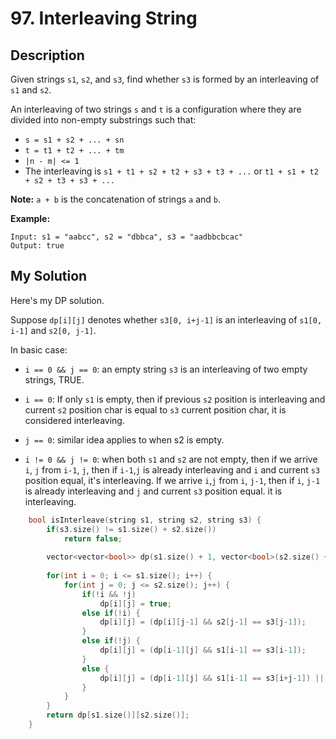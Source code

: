 # 97. Interleaving String

## Description
Given strings `s1`, `s2`, and `s3`, find whether `s3` is formed by an interleaving of `s1` and `s2`.

An interleaving of two strings `s` and `t` is a configuration where they are divided into non-empty substrings such that:

- `s = s1 + s2 + ... + sn`
- `t = t1 + t2 + ... + tm`
- `|n - m| <= 1`
- The interleaving is `s1 + t1 + s2 + t2 + s3 + t3 + ...` or `t1 + s1 + t2 + s2 + t3 + s3 + ...`

**Note:** `a + b` is the concatenation of strings `a` and `b`.

**Example:**
```
Input: s1 = "aabcc", s2 = "dbbca", s3 = "aadbbcbcac"
Output: true
```
## My Solution
Here's my DP solution.

Suppose `dp[i][j]` denotes whether `s3[0, i+j-1]` is an interleaving of `s1[0, i-1]` and `s2[0, j-1]`.

In basic case:
- `i == 0 && j == 0`: an empty string `s3` is an interleaving of two empty strings, TRUE.

- `i == 0`: If only `s1` is empty, then if previous `s2` position is interleaving and current `s2` position char is equal to `s3` current position char, it is considered interleaving.

- `j == 0`: similar idea applies to when s2 is empty.

- `i != 0 && j != 0`: when both `s1` and `s2` are not empty, then if we arrive `i`, `j` from `i-1`, `j`, then if `i-1`,`j` is already interleaving and `i` and current `s3` position equal, it's interleaving. If we arrive `i`,`j` from `i`, `j-1`, then if `i`, `j-1` is already interleaving and `j` and current `s3` position equal. it is interleaving.

```C++
    bool isInterleave(string s1, string s2, string s3) {
        if(s3.size() != s1.size() + s2.size())
            return false;
        
        vector<vector<bool>> dp(s1.size() + 1, vector<bool>(s2.size() + 1, false));
        
        for(int i = 0; i <= s1.size(); i++) {
            for(int j = 0; j <= s2.size(); j++) {
                if(!i && !j)
                    dp[i][j] = true;
                else if(!i) {
                    dp[i][j] = (dp[i][j-1] && s2[j-1] == s3[j-1]);
                }
                else if(!j) {
                    dp[i][j] = (dp[i-1][j] && s1[i-1] == s3[i-1]);
                }
                else {
                    dp[i][j] = (dp[i-1][j] && s1[i-1] == s3[i+j-1]) || (dp[i][j-1] && s2[j-1] == s3[i+j-1]);
                }
            }
        }
        return dp[s1.size()][s2.size()];
    }
```
